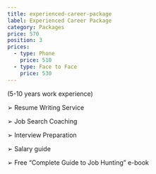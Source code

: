 ```yaml
---
title: experienced-career-package
label: Experienced Career Package
category: Packages
price: 570
position: 3
prices: 
  - type: Phone
    price: 510
  - type: Face to Face
    price: 530
---
```

(5-10 years work experience)


➢	Resume Writing Service

➢	Job Search Coaching

➢	Interview Preparation

➢	Salary guide

➢	Free “Complete Guide to Job Hunting” e-book
